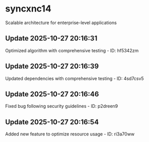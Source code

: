 # syncxnc14
Scalable architecture for enterprise-level applications

## Update 2025-10-27 20:16:31
Optimized algorithm with comprehensive testing - ID: hf5342zm


## Update 2025-10-27 20:16:39
Updated dependencies with comprehensive testing - ID: 4sd7csv5


## Update 2025-10-27 20:16:46
Fixed bug following security guidelines - ID: p2dreen9


## Update 2025-10-27 20:16:54
Added new feature to optimize resource usage - ID: ri3a70ww

